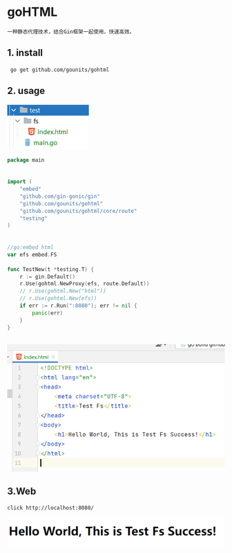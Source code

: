# goHTML

    一种静态代理技术，结合Gin框架一起使用，快速高效。

## 1. install
     go get github.com/gounits/gohtml

## 2. usage

![img.png](img/img.png)

```go
package main


import (
	"embed"
	"github.com/gin-gonic/gin"
	"github.com/gounits/gohtml"
	"github.com/gounits/gohtml/core/route"
	"testing"
)


//go:embed html
var efs embed.FS

func TestNew(t *testing.T) {
	r := gin.Default()
	r.Use(gohtml.NewProxy(efs, route.Default))
	// r.Use(gohtml.New("html"))
	// r.Use(gohtml.New(efs))
	if err := r.Run(":8080"); err != nil {
		panic(err)
	}
}



```

![img_2.png](img/img_2.png)
## 3.Web
    click http://localhost:8080/

![img_1.png](img/img_1.png)
